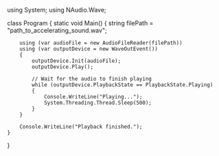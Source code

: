 using System;
using NAudio.Wave;

class Program
{
    static void Main()
    {
        string filePath = "path_to_accelerating_sound.wav";

        using (var audioFile = new AudioFileReader(filePath))
        using (var outputDevice = new WaveOutEvent())
        {
            outputDevice.Init(audioFile);
            outputDevice.Play();

            // Wait for the audio to finish playing
            while (outputDevice.PlaybackState == PlaybackState.Playing)
            {
                Console.WriteLine("Playing...");
                System.Threading.Thread.Sleep(500);
            }
        }

        Console.WriteLine("Playback finished.");
    }
}
